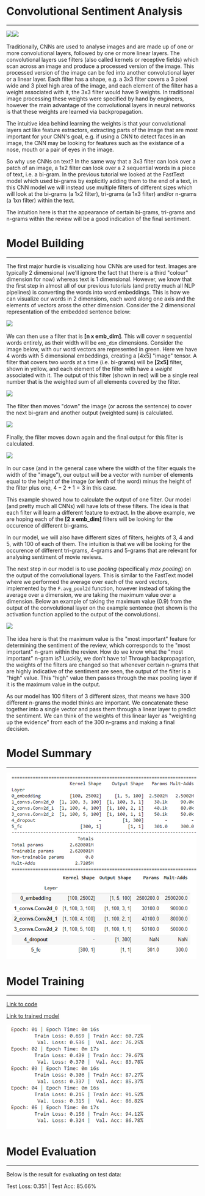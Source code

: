 # Convolutional Sentiment Analysis
---

[![](https://img.shields.io/badge/Website-green.svg)](http://svgs-eva4.s3-website.ap-south-1.amazonaws.com/sentimental_analysis.html)[![](https://colab.research.google.com/assets/colab-badge.svg)](https://github.com/SVGS-EVA4/Phase2/blob/master/S9-Neural%20Embedding/ConvolutionalSentimentAnalysis.ipynb) 

Traditionally, CNNs are used to analyse images and are made up of one or more convolutional layers, followed by one or more linear layers. The convolutional layers use filters (also called kernels or receptive fields) which scan across an image and produce a processed version of the image. This processed version of the image can be fed into another convolutional layer or a linear layer. Each filter has a shape, e.g. a 3x3 filter covers a 3 pixel wide and 3 pixel high area of the image, and each element of the filter has a weight associated with it, the 3x3 filter would have 9 weights. In traditional image processing these weights were specified by hand by engineers, however the main advantage of the convolutional layers in neural networks is that these weights are learned via backpropagation.

The intuitive idea behind learning the weights is that your convolutional layers act like feature extractors, extracting parts of the image that are most important for your CNN's goal, e.g. if using a CNN to detect faces in an image, the CNN may be looking for features such as the existance of a nose, mouth or a pair of eyes in the image.

So why use CNNs on text? In the same way that a 3x3 filter can look over a patch of an image, a 1x2 filter can look over a 2 sequential words in a piece of text, i.e. a bi-gram. In the previous tutorial we looked at the FastText model which used bi-grams by explicitly adding them to the end of a text, in this CNN model we will instead use multiple filters of different sizes which will look at the bi-grams (a 1x2 filter), tri-grams (a 1x3 filter) and/or n-grams (a 1x$n$ filter) within the text.

The intuition here is that the appearance of certain bi-grams, tri-grams and n-grams within the review will be a good indication of the final sentiment.

# Model Building
---
The first major hurdle is visualizing how CNNs are used for text. Images are typically 2 dimensional (we'll ignore the fact that there is a third "colour" dimension for now) whereas text is 1 dimensional. However, we know that the first step in almost all of our previous tutorials (and pretty much all NLP pipelines) is converting the words into word embeddings. This is how we can visualize our words in 2 dimensions, each word along one axis and the elements of vectors aross the other dimension. Consider the 2 dimensional representation of the embedded sentence below:

![](https://raw.githubusercontent.com/bentrevett/pytorch-sentiment-analysis/master/assets/sentiment9.png)

We can then use a filter that is **[n x emb_dim]**. This will cover $n$ sequential words entirely, as their width will be `emb_dim` dimensions. Consider the image below, with our word vectors are represented in green. Here we have 4 words with 5 dimensional embeddings, creating a [4x5] "image" tensor. A filter that covers two words at a time (i.e. bi-grams) will be **[2x5]** filter, shown in yellow, and each element of the filter with have a _weight_ associated with it. The output of this filter (shown in red) will be a single real number that is the weighted sum of all elements covered by the filter.

![](https://raw.githubusercontent.com/bentrevett/pytorch-sentiment-analysis/master/assets/sentiment12.png)

The filter then moves "down" the image (or across the sentence) to cover the next bi-gram and another output (weighted sum) is calculated. 

![](https://raw.githubusercontent.com/bentrevett/pytorch-sentiment-analysis/master/assets/sentiment13.png)

Finally, the filter moves down again and the final output for this filter is calculated.

![](https://raw.githubusercontent.com/bentrevett/pytorch-sentiment-analysis/master/assets/sentiment14.png)

In our case (and in the general case where the width of the filter equals the width of the "image"), our output will be a vector with number of elements equal to the height of the image (or lenth of the word) minus the height of the filter plus one, $4-2+1=3$ in this case.

This example showed how to calculate the output of one filter. Our model (and pretty much all CNNs) will have lots of these filters. The idea is that each filter will learn a different feature to extract. In the above example, we are hoping each of the **[2 x emb_dim]** filters will be looking for the occurence of different bi-grams. 

In our model, we will also have different sizes of filters, heights of 3, 4 and 5, with 100 of each of them. The intuition is that we will be looking for the occurence of different tri-grams, 4-grams and 5-grams that are relevant for analysing sentiment of movie reviews.

The next step in our model is to use *pooling* (specifically *max pooling*) on the output of the convolutional layers. This is similar to the FastText model where we performed the average over each of the word vectors, implemented by the `F.avg_pool2d` function, however instead of taking the average over a dimension, we are taking the maximum value over a dimension. Below an example of taking the maximum value (0.9) from the output of the convolutional layer on the example sentence (not shown is the activation function applied to the output of the convolutions).

![](https://raw.githubusercontent.com/bentrevett/pytorch-sentiment-analysis/master/assets/sentiment15.png)

The idea here is that the maximum value is the "most important" feature for determining the sentiment of the review, which corresponds to the "most important" n-gram within the review. How do we know what the "most important" n-gram is? Luckily, we don't have to! Through backpropagation, the weights of the filters are changed so that whenever certain n-grams that are highly indicative of the sentiment are seen, the output of the filter is a "high" value. This "high" value then passes through the max pooling layer if it is the maximum value in the output. 

As our model has 100 filters of 3 different sizes, that means we have 300 different n-grams the model thinks are important. We concatenate these together into a single vector and pass them through a linear layer to predict the sentiment. We can think of the weights of this linear layer as "weighting up the evidence" from each of the 300 n-grams and making a final decision.

# Model Summary
---

![](https://raw.githubusercontent.com/SVGS-EVA4/Phase2/master/S9-Neural%20Embedding/asset/summary.PNG)

# Model Training
---

[Link to code](https://github.com/SVGS-EVA4/Phase2/blob/master/S9-Neural%20Embedding/ConvolutionalSentimentAnalysis.ipynb)

[Link to trained model](https://drive.google.com/file/d/1FlJyvphI4de1zBqwfEFJzCSFpArmWCDc/view?usp=sharing)

![](https://raw.githubusercontent.com/SVGS-EVA4/Phase2/master/S9-Neural%20Embedding/asset/TrainingHistory.PNG)

# Model Evaluation
---

Below is the result for evaluating on test data:

Test Loss: 0.351 | Test Acc: 85.66%

